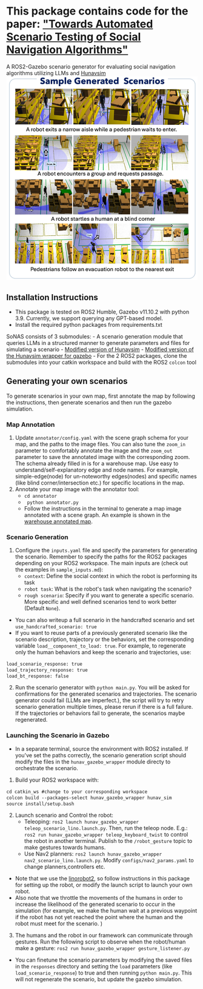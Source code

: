 # This package contains code for the paper: ["Towards Automated Scenario Testing of Social Navigation Algorithms"](https://unsolvedsocialnav.org/papers/Marpally.pdf)
A ROS2-Gazebo scenario generator for evaluating social navigation algorithms utilizing LLMs and [Hunavsim](https://github.com/robotics-upo/hunav_sim)
![](imgs/sample_generated_scenarios.jpeg)
## Installation Instructions
- This package is tested on ROS2 Humble, Gazebo v11.10.2 with python 3.9. Currently, we support querying any GPT-based model.
- Install the required python packages from requirements.txt

SoNAS consists of 3 submodules: 
    - A scenario generation module that queries LLMs in a structured manner to generate parameters and files for simulating a scenario
    - [Modified version of Hunavsim](https://github.com/robotics-upo/hunav_sim)
    - [Modified version of the Hunavsim wrapper for gazebo](https://github.com/robotics-upo/hunav_gazebo_wrapper)
    - For the 2 ROS2 packages, clone the submodules into your catkin workspace and build with the ROS2 ```colcon``` tool
## Generating your own scenarios
To generate scenarios in your own map, first annotate the map by following the instructions, then generate scenarios and then run the gazebo simulation. 
### Map Annotation
1. Update ```annotator/config.yaml``` with the scene graph schema for your map, and the paths to the image files. You can also tune the ```zoom_in``` parameter to comfortably annotate the image and the ```zoom_out``` parameter to save the annotated image with the corresponding zoom. The schema already filled in is for a warehouse map. Use easy to understand/self-explanatory edge and node names. For example, simple-edge(node) for un-noteworthy edges(nodes) and specific names (like blind corner/intersection etc.) for specific locations in the map.
2. Annotate your map image with the annotator tool: 
    - ```cd annotator```
    - ``` python annotator.py```
    - Follow the instructions in the terminal to generate a map image annotated with a scene graph. An example is shown in the [warehouse annotated map](locations/small_warehouse/scene_graph/scene_graph.png). 

### Scenario Generation
1. Configure the ```inputs.yaml``` file and specify the parameters for generating the scenario. Remember to specify the paths for the ROS2 packages depending on your ROS2 workspace. The main inputs are (check out the examples in ```sample_inputs.md```):
    - ```context```: Define the social context in which the robot is performing its task
    - ``` robot task ```: What is the robot's task when navigating the scenario? 
    - ```rough scenario```: Specify if you want to generate a specific scenario. More specific and well defined scenarios tend to work better (Default ```None```).
-   You can also writeup a full scenario in the handcrafted scenario and set ```use_handcrafted_scenario: true```
- If you want to reuse parts of a previously generated scenario like the scenario description, trajectory or the behaviors, set the corresponding variable ```load__component_to_load: true```. For example, to regenerate only the human behaviors and keep the scenario and trajectories, use: 
```
load_scenario_response: true 
load_trajectory_response: true 
load_bt_response: false
```

2. Run the scenario generator with ``` python main.py ```. You will be asked for confirmations for the generated scenarios and trajectories. The scenario generator could fail (LLMs are imperfect.), the script will try to retry scenario generation multiple times, please rerun if there is a full failure. If the trajectories or behaviors fail to generate, the scenarios maybe regenerated. 

### Launching the Scenario in Gazebo
- In a separate terminal, source the environment with ROS2 installed. 
If you've set the paths correctly, the scenario generation script should modify the files in the ```hunav_gazebo_wrapper``` module directy to orchestrate the scenario. 
1. Build your ROS2 workspace with:
```
cd catkin_ws #change to your corresponding workspace
colcon build --packages-select hunav_gazebo_wrapper hunav_sim 
source install/setup.bash
```
2. Launch scenario and Control the robot:
    - Teleoping: ``` ros2 launch hunav_gazebo_wrapper teleop_scenario_lino.launch.py ```. Then, run the teleop node. E.g.: ``` ros2 run hunav_gazebo_wrapper teleop_keyboard_twist ``` to control the robot in another terminal. Publish to the ```/robot_gesture``` topic to make gestures towards humans.
    - Use Nav2 planners: ```ros2 launch hunav_gazebo_wrapper nav2_scenario_lino.launch.py```. Modify ```configs/nav2_params.yaml``` to change planners,controllers etc.
- Note that we use the [linorobot2](https://github.com/linorobot/linorobot2), so follow instructions in this package for setting up the robot, or modify the launch script to launch your own robot. 
- Also note that we throttle the movements of the humans in order to increase the likelihood of the generated scenario to occur in the simulation (for example, we make the human wait at a previous waypoint if the robot has not yet reached the point where the human and the robot must meet for the scenario. )
3. The humans and the robot in our framework can communicate through gestures. Run the following script to observe when the robot/human make a gesture: ```ros2 run hunav_gazebo_wrapper gesture_listener.py```


- You can finetune the scenario parameters by modifying the saved files in the ```responses``` directory and setting the ```load``` parameters (like ```load_scenario_response```) to true and then running ```python main.py```. This will not regenerate the scenario, but update the gazebo simulation. 
